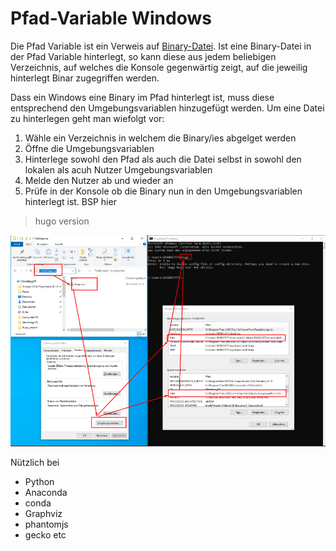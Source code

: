 <h1>Pfad-Variable Windows</h1>

Die Pfad Variable ist ein Verweis auf [Binary-Datei](./../../Grundbegriffe/BinaryFile.md). Ist eine Binary-Datei in der Pfad Variable hinterlegt, so kann diese aus jedem beliebigen Verzeichnis, auf welches die Konsole gegenwärtig zeigt, auf die jeweilig hinterlegt Binar zugegriffen werden.

Dass ein Windows eine Binary im Pfad hinterlegt ist, muss diese entsprechend den Umgebungsvariablen hinzugefügt werden. Um eine Datei zu hinterlegen geht man wiefolgt vor:

1) Wähle ein Verzeichnis in welchem die Binary/ies abgelget werden
2) Öffne die Umgebungsvariablen
3) Hinterlege sowohl den Pfad als auch die Datei selbst in sowohl den lokalen als acuh Nutzer Umgebungsvariablen    
4) Melde den Nutzer ab und wieder an
5) Prüfe in der Konsole ob die Binary nun in den Umgebungsvariablen hinterlegt ist. BSP hier 
> hugo version

![AlternativText](imgs/2020-11-02-05-24-04.png)

Nützlich bei
- Python
- Anaconda
- conda
- Graphviz
- phantomjs
- gecko
etc